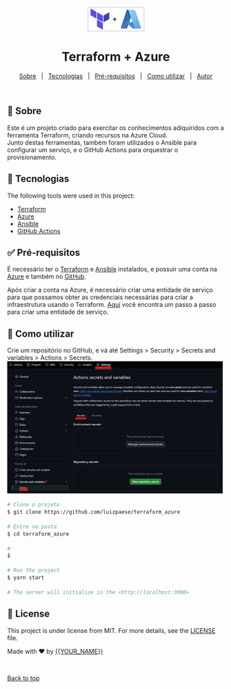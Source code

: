 <div align="center" id="top"> 
  <img src="./.github/assets/terraform-azure.png" alt="Terraform_azure" />
</div>

<h1 align="center">Terraform + Azure</h1>


<p align="center">
  <a href="#dart-sobre">Sobre</a> &#xa0; | &#xa0; 
  <a href="#rocket-tecnologias">Tecnologias</a> &#xa0; | &#xa0;
  <a href="#white_check_mark-pre-requisitos">Pré-requisitos</a> &#xa0; | &#xa0;
  <a href="#checkered_flag-como-utilizar">Como utilizar</a> &#xa0; | &#xa0;
  <a href="https://github.com/luizpaese" target="_blank">Autor</a>
</p>

<br>

## :dart: Sobre ##

Este é um projeto criado para exercitar os conhecimentos adiquiridos com a ferramenta Terraform, criando recursos na Azure Cloud.<br>
Junto destas ferramentas, também foram utilizados o Ansible para configurar um serviço, e o GitHub Actions para orquestrar o provisionamento.


## :rocket: Tecnologias ##

The following tools were used in this project:

- [Terraform](https://www.terraform.io)
- [Azure](https://azure.microsoft.com)
- [Ansible](https://www.ansible.com)
- [GitHub Actions](https://github.com/features/actions)

## :white_check_mark: Pré-requisitos ##

É necessário ter o [Terraform](https://developer.hashicorp.com/terraform/install) e [Ansible](https://docs.ansible.com/ansible/latest/installation_guide/intro_installation.html#installing-and-upgrading-ansible-with-pip) instalados, e possuir uma conta na [Azure](https://azure.microsoft.com/pt-br/pricing/purchase-options/azure-account) e também no [GitHub](https://docs.github.com/pt/get-started/start-your-journey/creating-an-account-on-github).

Após criar a conta na Azure, é necessário criar uma entidade de serviço para que possamos obter as credenciais necessárias para criar a infraestrutura usando o Terraform. [Aqui](https://learn.microsoft.com/pt-br/azure/developer/terraform/authenticate-to-azure-with-service-principle?tabs=bash#create-a-service-principal) você encontra um passo a passo para criar uma entidade de serviço.


## :checkered_flag: Como utilizar ##

Crie um repositório no GitHub, e vá até Settings > Security > Secrets and variables > Actions >  Secrets.
<img src="./.github/assets/github-secrets.png" width=500 alt="GitHub Secrets" />


```bash
# Clone o projeto
$ git clone https://github.com/luizpaese/terraform_azure

# Entre na pasta
$ cd terraform_azure

# 
$ 

# Run the project
$ yarn start

# The server will initialize in the <http://localhost:3000>
```

## :memo: License ##

This project is under license from MIT. For more details, see the [LICENSE](LICENSE.md) file.


Made with :heart: by <a href="https://github.com/luizpaese" target="_blank">{{YOUR_NAME}}</a>

&#xa0;

<a href="#top">Back to top</a>
